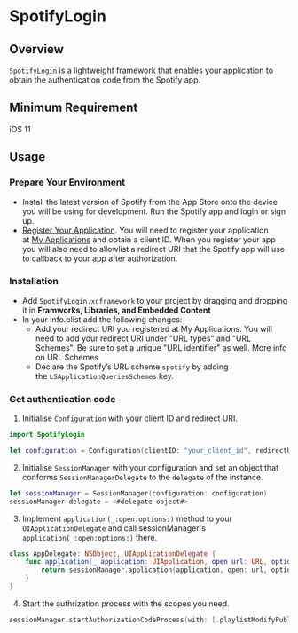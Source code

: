 # SpotifyLogin

## Overview
`SpotifyLogin` is a lightweight framework that enables your application to obtain the authentication code from the Spotify app.

## Minimum Requirement
iOS 11

## Usage
### Prepare Your Environment
- Install the latest version of Spotify from the App Store onto the device you will be using for development. Run the Spotify app and login or sign up.
- [Register Your Application](https://developer.spotify.com/documentation/web-api/concepts/apps#register-your-app). You will need to register your application at [My Applications](https://developer.spotify.com/dashboard) and obtain a client ID. When you register your app you will also need to allowlist a redirect URI that the Spotify app will use to callback to your app after authorization.

### Installation
- Add `SpotifyLogin.xcframework` to your project by dragging and dropping it in <b>Framworks, Libraries, and Embedded Content</b>
- In your info.plist add the following changes: 
   - Add your redirect URI you registered at My Applications. You will need to add your redirect URI under "URL types" and "URL Schemes". Be sure to set a unique "URL identifier" as well. More info on URL Schemes
   - Declare the Spotify’s URL scheme `spotify` by adding the `LSApplicationQueriesSchemes` key.
   
### Get authentication code
1. Initialise `Configuration` with your client ID and redirect URI.
```swift
import SpotifyLogin

let configuration = Configuration(clientID: "your_client_id", redirectURLString: "your_redirect_uri")
```
2. Initialise `SessionManager` with your configuration and set an object that conforms `SessionManagerDelegate` to the `delegate` of the instance.
```swift
let sessionManager = SessionManager(configuration: configuration)
sessionManager.delegate = <#delegate object#>
```
3. Implement `application(_:open:options:)` method to your `UIApplicationDelegate` and call sessionManager's `application(_:open:options:)` there.
```swift
class AppDelegate: NSObject, UIApplicationDelegate {
    func application(_ application: UIApplication, open url: URL, options: [UIApplication.OpenURLOptionsKey : Any] = [:]) -> Bool {
        return sessionManager.application(application, open: url, options: options)
    }
}
```
4. Start the authrization process with the scopes you need.
```swift
sessionManager.startAuthorizationCodeProcess(with: [.playlistModifyPublic, .playlistModifyPrivate])
```


